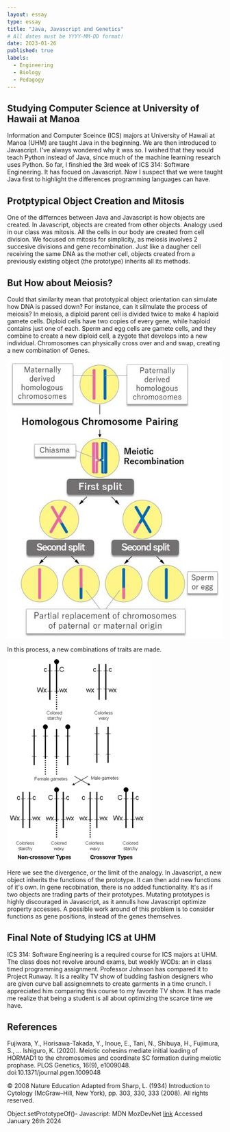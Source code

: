 ```yaml
---
layout: essay
type: essay
title: "Java, Javascript and Genetics"
# All dates must be YYYY-MM-DD format!
date: 2023-01-26
published: true
labels:
  - Engineering
  - Biology
  - Pedagogy 
---
```




## Studying Computer Science at University of Hawaii at Manoa 

Information and Computer Sceince (ICS) majors at University of Hawaii at Manoa (UHM) are taught Java in the beginning. We are then introduced to Javascript. I've always wondered why it was so. I wished that they would teach Python instead of Java, since much of the machine learning research uses Python. So far, I finshied the 3rd week of ICS 314: Software Engineering. It has focued on Javascript. Now I suspect that we were taught Java first to highlight the differences programming languages can have. 

## Protptypical Object Creation and Mitosis  

One of the differnces between Java and Javascript is how objects are created. In Javascript, objects are created from other objects. Analogy used in our class was mitosis. All the cells in our body are created from cell division. We focused on mitosis for simplicity, as meiosis involves 2 succesive divisions and gene recombination. Just like a daugher cell receiving the same DNA as the mother cell, objects created from a previously existing object (the prototype)  inherits all its methods. 

## But How about Meiosis?

Could that similarity mean that prototypical object orientation can simulate how DNA is passed down? For instance, can it silmulate the process of meiosis? In meiosis, a diploid parent cell is divided twice to make 4 haploid gamete cells. Diploid cells have two copies of every gene, while haploid contains just one of each. Sperm and egg cells are gamete cells, and they combine to create a new diploid cell, a zygote that develops into a new individual. Chromosomes can physically cross over and and swap, creating a new combination of Genes. 


<img class="img-fluid" src="./chromosomeRecombination.jpeg">

In this process, a new combinations of traits are made. 

<img class="img-fluid" src="./mcclintock_knobs_MID_1.jpg">

Here we see the divergence, or the limit of the analogy. In Javascript, a new object inherits the functions of the prototype. It can then add new functions of it's own.  In gene recobination, there is no added functionality. It's as if two objects are trading parts of their prototypes. Mutating prototypes is highly discouraged in Javascript, as it annulls how Javascript optimize property accesses. A possible work around of this problem is to consider functions as gene positions, instead of the genes themselves. 

## Final Note of Studying ICS at UHM

ICS 314: Software Engineering is a required course for ICS majors at UHM. The class does not revolve around exams, but weekly WODs: an in class timed programming assignment. Professor Johnson has compared it to Project Runway. It is a reality TV show of budding fashion designers who are given curve ball assignemnets to create garments in a time crunch. I appreciated him comparing this course to my favorite TV show. It has made me realize that being a student is all about optimizing the scarce time we have. 


## References

Fujiwara, Y., Horisawa-Takada, Y., Inoue, E., Tani, N., Shibuya, H., Fujimura, S., ... Ishiguro, K. (2020). Meiotic cohesins mediate initial loading of HORMAD1 to the chromosomes and coordinate SC formation during meiotic prophase. PLOS Genetics, 16(9), e1009048. 
doi:10.1371/journal.pgen.1009048

© 2008 Nature Education Adapted from Sharp, L. (1934) Introduction to Cytology (McGraw–Hill, New York), pp. 303, 330, 333 (2008). All rights reserved.  

Object.setPrototypeOf()- Javascript: MDN MozDevNet [link](https://developer.mozilla.org/en-US/docs/Web/JavaScript/Reference/Global_Objects/Object/setPrototypeOf) Accessed January 26th 2024

